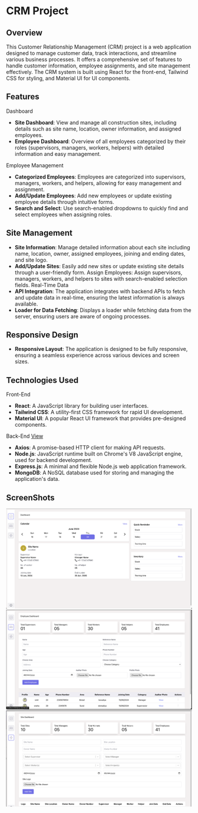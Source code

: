 # CRM Project

## Overview

This Customer Relationship Management (CRM) project is a web application designed to manage customer data, track interactions, and streamline various business processes. It offers a comprehensive set of features to handle customer information, employee assignments, and site management effectively. The CRM system is built using React for the front-end, Tailwind CSS for styling, and Material UI for UI components.

## Features

Dashboard

- **Site Dashboard**: View and manage all construction sites, including details such as site name, location, owner information, and assigned employees.
- **Employee Dashboard**: Overview of all employees categorized by their roles (supervisors, managers, workers, helpers) with detailed information and easy management.

Employee Management
- **Categorized Employees**: Employees are categorized into supervisors, managers, workers, and helpers, allowing for easy management and assignment.
- **Add/Update Employees**: Add new employees or update existing employee details through intuitive forms.
- **Search and Select**: Use search-enabled dropdowns to quickly find and select employees when assigning roles.

## Site Management

- **Site Information**: Manage detailed information about each site including name, location, owner, assigned employees, joining and ending dates, and site logo.
- **Add/Update Sites**: Easily add new sites or update existing site details through a user-friendly form.
Assign Employees: Assign supervisors, managers, workers, and helpers to sites with search-enabled selection fields.
Real-Time Data
- **API Integration**: The application integrates with backend APIs to fetch and update data in real-time, ensuring the latest information is always available.
- **Loader for Data Fetching**: Displays a loader while fetching data from the server, ensuring users are aware of ongoing processes.

## Responsive Design

- **Responsive Layout**: The application is designed to be fully responsive, ensuring a seamless experience across various devices and screen sizes.

## Technologies Used

Front-End
- **React**: A JavaScript library for building user interfaces.
- **Tailwind CSS**: A utility-first CSS framework for rapid UI development.
- **Material UI**: A popular React UI framework that provides pre-designed components.

Back-End [View](https://github.com/smitkevadiya50/CRM-API)
- **Axios**: A promise-based HTTP client for making API requests.
- **Node.js**: JavaScript runtime built on Chrome's V8 JavaScript engine, used for backend development.
- **Express.js**: A minimal and flexible Node.js web application framework.
- **MongoDB**: A NoSQL database used for storing and managing the application's data.

## ScreenShots

![Dashboard](/images/screenshot1.png)
![Employee Dashboard](/images/screenshot2.png)
![Site Dashboard](/images/screenshot3.png)